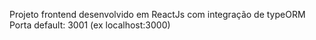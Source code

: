 Projeto frontend desenvolvido em ReactJs com integração de typeORM
Porta default: 3001 (ex localhost:3000) 
